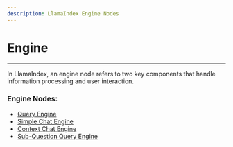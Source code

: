 ```yaml
---
description: LlamaIndex Engine Nodes
---
```


# Engine

***

In LlamaIndex, an engine node refers to two key components that handle information processing and user interaction.

### Engine Nodes:

* [Query Engine](query-engine.md)
* [Simple Chat Engine](simple-chat-engine.md)
* [Context Chat Engine](context-chat-engine.md)
* [Sub-Question Query Engine](sub-question-query-engine.md)
